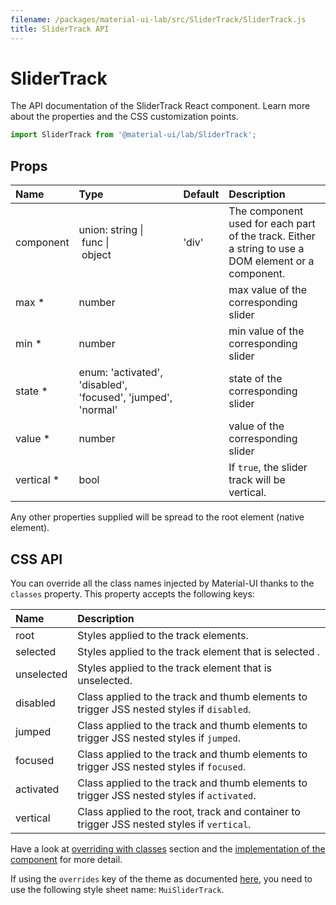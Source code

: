 ```yaml
---
filename: /packages/material-ui-lab/src/SliderTrack/SliderTrack.js
title: SliderTrack API
---
```


<!--- This documentation is automatically generated, do not try to edit it. -->

# SliderTrack

<p class="description">The API documentation of the SliderTrack React component. Learn more about the properties and the CSS customization points.</p>

```js
import SliderTrack from '@material-ui/lab/SliderTrack';
```



## Props

| Name | Type | Default | Description |
|:-----|:-----|:--------|:------------|
| <span class="prop-name">component</span> | <span class="prop-type">union:&nbsp;string&nbsp;&#124;<br>&nbsp;func&nbsp;&#124;<br>&nbsp;object<br></span> | <span class="prop-default">'div'</span> | The component used for each part of the track. Either a string to use a DOM element or a component. |
| <span class="prop-name required">max *</span> | <span class="prop-type">number</span> |   | max value of the corresponding slider |
| <span class="prop-name required">min *</span> | <span class="prop-type">number</span> |   | min value of the corresponding slider |
| <span class="prop-name required">state *</span> | <span class="prop-type">enum:&nbsp;'activated', 'disabled', 'focused', 'jumped', 'normal'<br></span> |   | state of the corresponding slider |
| <span class="prop-name required">value *</span> | <span class="prop-type">number</span> |   | value of the corresponding slider |
| <span class="prop-name required">vertical *</span> | <span class="prop-type">bool</span> |   | If `true`, the slider track will be vertical. |

Any other properties supplied will be spread to the root element (native element).

## CSS API

You can override all the class names injected by Material-UI thanks to the `classes` property.
This property accepts the following keys:


| Name | Description |
|:-----|:------------|
| <span class="prop-name">root</span> | Styles applied to the track elements.
| <span class="prop-name">selected</span> | Styles applied to the track element that is selected .
| <span class="prop-name">unselected</span> | Styles applied to the track element that is unselected.
| <span class="prop-name">disabled</span> | Class applied to the track and thumb elements to trigger JSS nested styles if `disabled`.
| <span class="prop-name">jumped</span> | Class applied to the track and thumb elements to trigger JSS nested styles if `jumped`.
| <span class="prop-name">focused</span> | Class applied to the track and thumb elements to trigger JSS nested styles if `focused`.
| <span class="prop-name">activated</span> | Class applied to the track and thumb elements to trigger JSS nested styles if `activated`.
| <span class="prop-name">vertical</span> | Class applied to the root, track and container to trigger JSS nested styles if `vertical`.

Have a look at [overriding with classes](/customization/overrides/#overriding-with-classes) section
and the [implementation of the component](https://github.com/mui-org/material-ui/tree/master/packages/material-ui-lab/src/SliderTrack/SliderTrack.js)
for more detail.

If using the `overrides` key of the theme as documented
[here](/customization/themes/#customizing-all-instances-of-a-component-type),
you need to use the following style sheet name: `MuiSliderTrack`.

